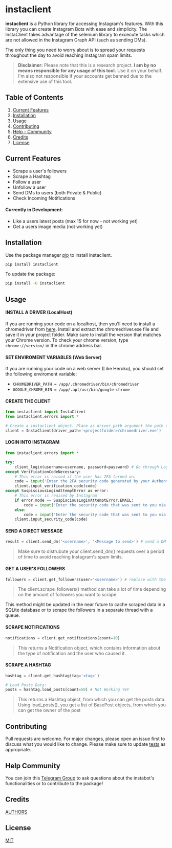 # instaclient

**instaclient** is a Python library for accessing Instagram's features.
With this library you can create Instagram Bots with ease and simplicity. The InstaClient takes advantage of the selenium library to excecute tasks which are not allowed in the Instagram Graph API (such as sending DMs).

The only thing you need to worry about is to spread your requests throughout the day to avoid reaching Instagram spam limits.
> **Disclaimer:** Please note that this is a research project. **I am by no means responsible for any usage of this tool.** Use it on your behalf. I'm also not responsible if your accounts get banned due to the extensive use of this tool.

## Table of Contents

1. [Current Features](#current-features)
2. [Installation](#installation)
3. [Usage](#usage)
4. [Contributing](#contributing)
5. [Help - Community](#help-community)
6. [Credits](#credits)
7. [License](#license)

## Current Features
- Scrape a user's followers
- Scrape a Hashtag
- Follow a user
- Unfollow a user
- Send DMs to users (both Private & Public)
- Check Incoming Notifications
#### Currently in Development:
- Like a users latest posts (max 15 for now - not working yet)
- Get a users image media (not working yet)

## Installation

Use the package manager [pip](https://pip.pypa.io/en/stable/) to install instaclient.

```bash
pip install instaclient
```
To update the package:
```bash
pip install -U instaclient
```

## Usage
#### INSTALL A DRIVER (LocalHost)
If you are running your code on a localhost, then you'll need to install a chromedriver from [here](https://chromedriver.chromium.org/downloads). Install and extract the chromedriver.exe file and save it in your project folder. Make sure to install the version that matches your Chrome version.
To check your chrome version, type ```chrome://version/``` in the chrome address bar.

#### SET ENVIROMENT VARIABLES (Web Server)
If you are running your code on a web server (Like Heroku), you should set the following enviroment variable:
- ```CHROMEDRIVER_PATH = /app/.chromedriver/bin/chromedriver```
- ```GOOGLE_CHROME_BIN = /app/.apt/usr/bin/google-chrome```

#### CREATE THE CLIENT
```python
from instaclient import InstaClient
from instaclient.errors import *

# Create a instaclient object. Place as driver_path argument the path that leads to where you saved the chromedriver.exe file
client = InstaClient(driver_path='<projectfolder>/chromedriver.exe')
```
#### LOGIN INTO INSTAGRAM
```python
from instaclient.errors import *

try:
    client_login(username=username, password=password) # Go through Login Procedure
except VerificationCodeNecessary:
    # This error is raised if the user has 2FA turned on.
    code = input('Enter the 2FA security code generated by your Authenticator App or sent to you by SMS')
    client.input_verification_code(code)
except SuspisciousLoginAttemptError as error:
    # This error is reaised by Instagram
    if error.mode == SuspisciousLoginAttemptError.EMAIL:
        code = input('Enter the security code that was sent to you via email: ')
    else:
        code = input('Enter the security code that was sent to you via SMS: ')
    client.input_security_code(code)
```
#### SEND A DIRECT MESSAGE
```python
result = client.send_dm('<username>', '<Message to send>') # send a DM to a user
```
> Make sure to distrubute your client.send_dm() requests over a period of time to avoid reaching Instagram's spam limits.
#### GET A USER'S FOLLOWERS
```python
followers = client.get_followers(user='<username>') # replace with the target username
```
> The client.scrape_followers() method can take a lot of time depending on the amount of followers you want to scrape.

This method might be updated in the near future to cache scraped data in a SQLite database or to scrape the followers in a separate thread with a queue.
#### SCRAPE NOTIFICATIONS
```python
notifications = client.get_notifications(count=10)
```
> This returns a Notification object, which contains information about the type of notification and the user who caused it.
#### SCRAPE A HASHTAG
```python
hashtag = client.get_hashtag(tag='<tag>')

# Load Posts Data:
posts = hashtag.load_posts(count=50) # Not Working Yet
```
> This returns a Hashtag object, from which you can get the posts data. Using load_posts(), you get a list of BasePost objects, from which you can get the owner of the post
## Contributing
Pull requests are welcome. For major changes, please open an issue first to discuss what you would like to change.
Please make sure to update [tests](https://github.com/wickerdevs/instaclient/tree/master/tests) as appropriate.

## Help Community
You can join this [Telegram Group](https://t.me/instaclient) to ask questions about the instabot's functionalities or to contribute to the package!

## Credits
[AUTHORS](https://github.com/wickerdevs/instaclient/blob/master/AUTHORS.rst)

## License
[MIT](https://choosealicense.com/licenses/mit/)


